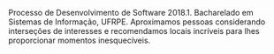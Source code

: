 Processo de Desenvolvimento de Software 2018.1. Bacharelado em Sistemas de Informação, UFRPE.
Aproximamos pessoas considerando interseções de interesses e recomendamos locais incríveis para lhes proporcionar momentos inesquecíveis.
